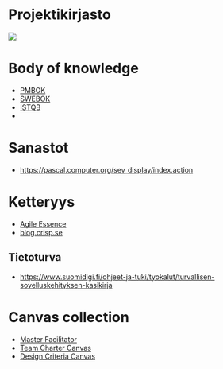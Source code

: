 # Projektikirjasto

![](https://openclipart.org/image/300px/svg_to_png/268463/Library-no-text.png)

# Body of knowledge

* [PMBOK](https://www.pmi.org/pmbok-guide-standards)
* [SWEBOK](https://www.computer.org/web/swebok/v3)
* [ISTQB](https://www.istqb.org/)
* []()

# Sanastot

* https://pascal.computer.org/sev_display/index.action


# Ketteryys

* [Agile Essence](https://www.ivarjacobson.com/services/agile-essentials-starter-pack-agile-practices)
* [blog.crisp.se](https://blog.crisp.se/)

## Tietoturva

* https://www.suomidigi.fi/ohjeet-ja-tuki/tyokalut/turvallisen-sovelluskehityksen-kasikirja

# Canvas collection

* [Master Facilitator](http://masterfacilitator.com/canvas-collection/)
* [Team Charter Canvas](https://designabetterbusiness.com/2017/08/24/team-charter-canvas/)
* [Design Criteria Canvas](https://skillsofthemodernage.com.au/downloads/playshop/dabb-design-criteria-canvas.pdf)
